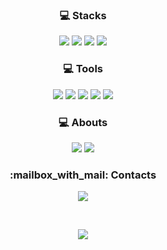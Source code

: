 <!---
![header](https://capsule-render.vercel.app/api?type=soft&color=auto&height=150&section=header&text=HyunsooKim&fontSize=70&animation=twinkling)
-->

<h3 align="center">💻 Stacks</h3> 
<p align="center">

<!---
plastic, flat, flat-square, for-the-badge, social (예시 : flat-square)
-->
<img src="https://img.shields.io/badge/python-3776AB?style=for-the-badge&logo=python&logoColor=white" />
<img src="https://img.shields.io/badge/Django-092E20?style=for-the-badge&logo=Django&logoColor=white" />
<img src="https://img.shields.io/badge/R-276DC3?style=for-the-badge&logo=R&logoColor=white" />
<img src="https://img.shields.io/badge/SQL-A4373A?style=for-the-badge&logo=Microsoft Access&logoColor=white"/>

</p>


<h3 align="center">💻 Tools</h3> 
<p align="center">
 
<img src="https://img.shields.io/badge/Visualstudiocode-007ACC?style=for-the-badge&logo=Visualstudiocode&logoColor=white" /> 

<img src="https://img.shields.io/badge/Git-F05032?style=for-the-badge&logo=Git&logoColor=white" />
<img src="https://img.shields.io/badge/GitHub-181717?style=for-the-badge&logo=GitHub&logoColor=white" />
<img src="https://img.shields.io/badge/Slack-4A154B?style=for-the-badge&logo=Slack&logoColor=white" />
<img src="https://img.shields.io/badge/Tableau-E97627?style=for-the-badge&logo=Slack&logoColor=white" />

</p>

<h3 align="center">💻 Abouts</h3> 
<p align="center">
<img src="https://img.shields.io/badge/Notion-000000?style=for-the-badge&logo=Notion&logoColor=white" />
<img src="https://img.shields.io/badge/Velog-20C997?style=for-the-badge&logo=Velog&logoColor=white" />
</p>

<h3 align="center">:mailbox_with_mail: Contacts</h3> 
<p align="center">
<a href="kimhyunsoo08@naver.com"><img src="https://img.shields.io/badge/Naver-03C75A?style=for-the-badge&logo=Gmail&logoColor=white&link=kimhyunsoo08@naver.com"/></a>
</p>
<br>

<p align="center">
 <a href="https://hits.seeyoufarm.com"><img src="https://hits.seeyoufarm.com/api/count/incr/badge.svg?url=https%3A%2F%2Fgithub.com%2Fhyunsookim0813%2Fhit-counter&count_bg=%23E96BB7&title_bg=%23555555&icon=github.svg&icon_color=%23E7E7E7&title=hits&edge_flat=false"/>
</p>
<br>         


